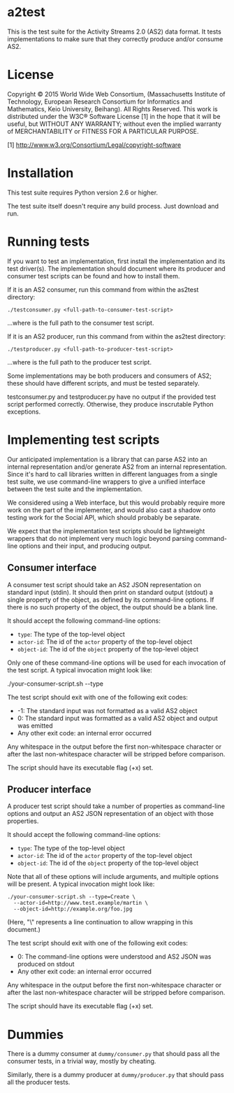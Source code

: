 a2test
======

This is the test suite for the Activity Streams 2.0 (AS2) data format. It tests
implementations to make sure that they correctly produce and/or consume AS2.

License
=======

Copyright © 2015 World Wide Web Consortium, (Massachusetts Institute of
Technology, European Research Consortium for Informatics and Mathematics,
Keio University, Beihang). All Rights Reserved. This work is distributed under
the W3C® Software License [1] in the hope that it will be useful, but WITHOUT
ANY WARRANTY; without even the implied warranty of MERCHANTABILITY or FITNESS
FOR A PARTICULAR PURPOSE.

[1] http://www.w3.org/Consortium/Legal/copyright-software

Installation
============

This test suite requires Python version 2.6 or higher.

The test suite itself doesn't require any build process. Just download and run.

Running tests
=============

If you want to test an implementation, first install the implementation and its
test driver(s). The implementation should document where its producer and
consumer test scripts can be found and how to install them.

If it is an AS2 consumer, run this command from within the as2test directory:

    ./testconsumer.py <full-path-to-consumer-test-script>

...where <full-path-to-consumer-test-script> is the full path to the consumer
test script.

If it is an AS2 producer, run this command from within the as2test directory:

    ./testproducer.py <full-path-to-producer-test-script>

...where <full-path-to-producer-test-script> is the full path to the producer
test script.

Some implementations may be both producers and consumers of AS2; these should
have different scripts, and must be tested separately.

testconsumer.py and testproducer.py have no output if the provided test script
performed correctly. Otherwise, they produce inscrutable Python exceptions.

Implementing test scripts
=========================

Our anticipated implementation is a library that can parse AS2 into an internal
representation and/or generate AS2 from an internal representation. Since it's
hard to call libraries written in different languages from a single test suite,
we use command-line wrappers to give a unified interface between the test suite
and the implementation.

We considered using a Web interface, but this would probably require more work
on the part of the implementer, and would also cast a shadow onto testing work
for the Social API, which should probably be separate.

We expect that the implementation test scripts should be lightweight wrappers
that do not implement very much logic beyond parsing command-line options and
their input, and producing output.

Consumer interface
------------------

A consumer test script should take an AS2 JSON representation on standard input
(stdin). It should then print on standard output (stdout) a single property of
the object, as defined by its command-line options. If there is no such
property of the object, the output should be a blank line.

It should accept the following command-line options:

  * `type`: The type of the top-level object
  * `actor-id`: The id of the `actor` property of the top-level object
  * `object-id`: The id of the `object` property of the top-level object

Only one of these command-line options will be used for each invocation of the
test script. A typical invocation might look like:

  ./your-consumer-script.sh --type

The test script should exit with one of the following exit codes:

  * -1: The standard input was not formatted as a valid AS2 object
  * 0: The standard input was formatted as a valid AS2 object and output
    was emitted
  * Any other exit code: an internal error occurred

Any whitespace in the output before the first non-whitespace character or after
the last non-whitespace character will be stripped before comparison.

The script should have its executable flag (+x) set.

Producer interface
------------------

A producer test script should take a number of properties as command-line
options and output an AS2 JSON representation of an object with those
properties.

It should accept the following command-line options:

  * `type`: The type of the top-level object
  * `actor-id`: The id of the `actor` property of the top-level object
  * `object-id`: The id of the `object` property of the top-level object

Note that all of these options will include arguments, and multiple options will
be present. A typical invocation might look like:

    ./your-consumer-script.sh --type=Create \
      --actor-id=http://www.test.example/martin \
      --object-id=http://example.org/foo.jpg

(Here, "\\" represents a line continuation to allow wrapping in this document.)

The test script should exit with one of the following exit codes:

  * 0: The command-line options were understood and AS2 JSON was produced on
    stdout
  * Any other exit code: an internal error occurred

Any whitespace in the output before the first non-whitespace character or after
the last non-whitespace character will be stripped before comparison.

The script should have its executable flag (+x) set.

Dummies
=======

There is a dummy consumer at `dummy/consumer.py` that should pass all the
consumer tests, in a trivial way, mostly by cheating.

Similarly, there is a dummy producer at `dummy/producer.py` that should pass
all the producer tests.
